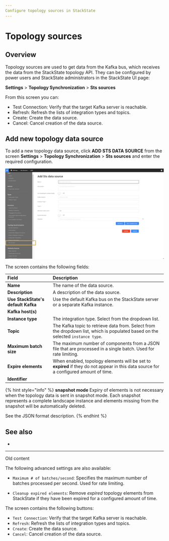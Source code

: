 ```yaml
---
Configure topology sources in StackState
---
```


# Topology sources

## Overview

Topology sources are used to get data from the Kafka bus, which receives the data from the StackState topology API. They can be configured by power users and StackState administrators in the StackState UI page:

**Settings** > **Topology Synchronization** > **Sts sources**

From this screen you can:

* Test Connection: Verify that the target Kafka server is reachable.
* Refresh: Refresh the lists of integration types and topics.
* Create: Create the data source.
* Cancel: Cancel creation of the data source.

## Add new topology data source

To add a new topology data source, click **ADD STS DATA SOURCE** from the screen **Settings** > **Topology Synchronization** > **Sts sources** and enter the required configuration.

![ADD STS DATA SOURCE screen](../../.gitbook/assets/v42_add_sts_data_source.png)

The screen contains the following fields:

| Field | Description |
| :--- | :--- |
| **Name** | The name of the data source. |
| **Description** | A description of the data source. | 
| **Use StackState's default Kafka** | Use the default Kafka bus on the StackState server or a separate Kafka instance. | 
| **Kafka host(s)** | |
| **Instance type** | The integration type. Select from the dropdown list. | 
| **Topic** | The Kafka topic to retrieve data from. Select from the dropdown list, which is populated based on the selected `instance type`. | 
| **Maximum batch size** | The maximum number of components from a JSON file that are processed in a single batch. Used for rate limiting. | 
| **Expire elements** | When enabled, topology elements will be set to **expired** if they do not appear in this data source for a configured amount of time. | 
| **Identifier** | |

{% hint style="info" %}
 **snapshot mode**
Expiry of elements is not necessary when the topology data is sent in snapshot mode. Each snapshot represents a complete landscape instance and elements missing from the snapshot will be automatically deleted. 

See the JSON format description.
{% endhint %}



## See also

- 






--------
Old content

The following advanced settings are also available:

* `Maximum # of batches/second`: Specifies the maximum number of batches processed per second. Used for rate limiting.

* `Cleanup expired elements`: Remove _expired_ topology elements from StackState if they have been expired for a configured amount of time.


The screen contains the following buttons:

* `Test Connection`: Verify that the target Kafka server is reachable.
* `Refresh`: Refresh the lists of integration types and topics.
* `Create`: Create the data source.
* `Cancel`: Cancel creation of the data source.

